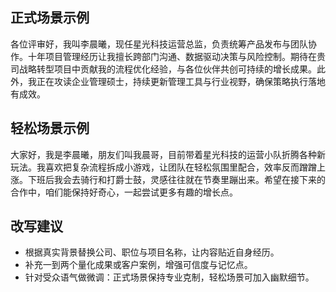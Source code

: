 ## 正式场景示例
各位评审好，我叫李晨曦，现任星光科技运营总监，负责统筹产品发布与团队协作。十年项目管理经历让我擅长跨部门沟通、数据驱动决策与风险控制。期待在贵司战略转型项目中贡献我的流程优化经验，与各位伙伴共创可持续的增长成果。此外，我正在攻读企业管理硕士，持续更新管理工具与行业视野，确保策略执行落地有成效。

## 轻松场景示例
大家好，我是李晨曦，朋友们叫我晨哥，目前带着星光科技的运营小队折腾各种新玩法。我喜欢把复杂流程拆成小游戏，让团队在轻松氛围里配合，效率反而蹭蹭上涨。下班后我会去骑行和打爵士鼓，灵感往往就在节奏里蹦出来。希望在接下来的合作中，咱们能保持好奇心，一起尝试更多有趣的增长点。

## 改写建议
- 根据真实背景替换公司、职位与项目名称，让内容贴近自身经历。
- 补充一到两个量化成果或客户案例，增强可信度与记忆点。
- 针对受众语气做微调：正式场景保持专业克制，轻松场景可加入幽默细节。
